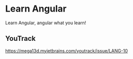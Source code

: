 # Learn Angular
Learn Angular, angular what you learn!

## YouTrack
https://mega13d.myjetbrains.com/youtrack/issue/LANG-10
